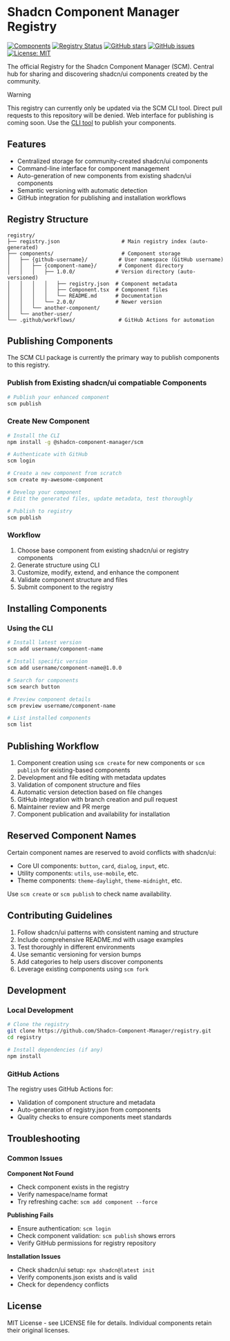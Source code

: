 # Shadcn Component Manager Registry

[![Components](https://img.shields.io/badge/Components-Community-brightgreen.svg)](https://github.com/Shadcn-Component-Manager/registry)
[![Registry Status](https://img.shields.io/badge/Registry-Active-brightgreen.svg)](https://github.com/Shadcn-Component-Manager/registry)
[![GitHub stars](https://img.shields.io/github/stars/Shadcn-Component-Manager/registry.svg?style=social&label=Star)](https://github.com/Shadcn-Component-Manager/registry)
[![GitHub issues](https://img.shields.io/github/issues/Shadcn-Component-Manager/registry.svg)](https://github.com/Shadcn-Component-Manager/registry/issues)
[![License: MIT](https://img.shields.io/badge/License-MIT-yellow.svg)](https://opensource.org/licenses/MIT)

The official Registry for the Shadcn Component Manager (SCM). Central hub for sharing and discovering shadcn/ui components created by the community.

> [!WARNING]
> This registry can currently only be updated via the SCM CLI tool. Direct pull requests to this repository will be denied. Web interface for publishing is coming soon. Use the [CLI tool](https://github.com/Shadcn-Component-Manager/scm) to publish your components.

## Features

- Centralized storage for community-created shadcn/ui components
- Command-line interface for component management
- Auto-generation of new components from existing shadcn/ui components
- Semantic versioning with automatic detection
- GitHub integration for publishing and installation workflows

## Registry Structure

```
registry/
├── registry.json                    # Main registry index (auto-generated)
├── components/                      # Component storage
│   ├── {github-username}/          # User namespace (GitHub username)
│   │   ├── {component-name}/       # Component directory
│   │   │   ├── 1.0.0/             # Version directory (auto-versioned)
│   │   │   │   ├── registry.json  # Component metadata
│   │   │   │   ├── Component.tsx  # Component files
│   │   │   │   └── README.md      # Documentation
│   │   │   └── 2.0.0/             # Newer version
│   │   └── another-component/
│   └── another-user/
└── .github/workflows/              # GitHub Actions for automation
```

## Publishing Components

The SCM CLI package is currently the primary way to publish components to this registry.

### Publish from Existing shadcn/ui compatiable Components

```bash
# Publish your enhanced component
scm publish
```

### Create New Component

```bash
# Install the CLI
npm install -g @shadcn-component-manager/scm

# Authenticate with GitHub
scm login

# Create a new component from scratch
scm create my-awesome-component

# Develop your component
# Edit the generated files, update metadata, test thoroughly

# Publish to registry
scm publish
```

### Workflow

1. Choose base component from existing shadcn/ui or registry components
2. Generate structure using CLI
3. Customize, modify, extend, and enhance the component
4. Validate component structure and files
5. Submit component to the registry

## Installing Components

### Using the CLI

```bash
# Install latest version
scm add username/component-name

# Install specific version
scm add username/component-name@1.0.0

# Search for components
scm search button

# Preview component details
scm preview username/component-name

# List installed components
scm list
```

## Publishing Workflow

1. Component creation using `scm create` for new components or `scm publish` for existing-based components
2. Development and file editing with metadata updates
3. Validation of component structure and files
4. Automatic version detection based on file changes
5. GitHub integration with branch creation and pull request
6. Maintainer review and PR merge
7. Component publication and availability for installation

## Reserved Component Names

Certain component names are reserved to avoid conflicts with shadcn/ui:
- Core UI components: `button`, `card`, `dialog`, `input`, etc.
- Utility components: `utils`, `use-mobile`, etc.
- Theme components: `theme-daylight`, `theme-midnight`, etc.

Use `scm create` or `scm publish` to check name availability.

## Contributing Guidelines

1. Follow shadcn/ui patterns with consistent naming and structure
2. Include comprehensive README.md with usage examples
3. Test thoroughly in different environments
4. Use semantic versioning for version bumps
5. Add categories to help users discover components
6. Leverage existing components using `scm fork`

## Development

### Local Development

```bash
# Clone the registry
git clone https://github.com/Shadcn-Component-Manager/registry.git
cd registry

# Install dependencies (if any)
npm install
```

### GitHub Actions

The registry uses GitHub Actions for:
- Validation of component structure and metadata
- Auto-generation of registry.json from components
- Quality checks to ensure components meet standards

## Troubleshooting

### Common Issues

**Component Not Found**
- Check component exists in the registry
- Verify namespace/name format
- Try refreshing cache: `scm add component --force`

**Publishing Fails**
- Ensure authentication: `scm login`
- Check component validation: `scm publish` shows errors
- Verify GitHub permissions for registry repository

**Installation Issues**
- Check shadcn/ui setup: `npx shadcn@latest init`
- Verify components.json exists and is valid
- Check for dependency conflicts

## License

MIT License - see LICENSE file for details. Individual components retain their original licenses.
